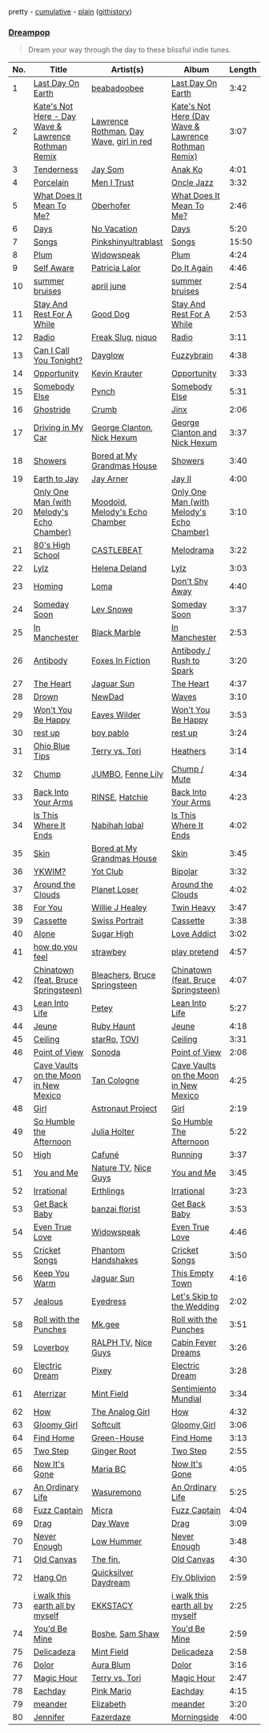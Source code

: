 pretty - [cumulative](/playlists/cumulative/Dreampop.md) - [plain](/playlists/plain/37i9dQZF1DX6uhsAfngvaD) ([githistory](https://github.githistory.xyz/mackorone/spotify-playlist-archive/blob/main/playlists/plain/37i9dQZF1DX6uhsAfngvaD))

### [Dreampop](https://open.spotify.com/playlist/37i9dQZF1DX6uhsAfngvaD)

> Dream your way through the day to these blissful indie tunes.

| No. | Title | Artist(s) | Album | Length |
|---|---|---|---|---|
| 1 | [Last Day On Earth](https://open.spotify.com/track/4yc69QtlnLzjcYSMPOtrEo) | [beabadoobee](https://open.spotify.com/artist/35l9BRT7MXmM8bv2WDQiyB) | [Last Day On Earth](https://open.spotify.com/album/7DSp5ZTFwHqzpGEMlbkVAj) | 3:42 |
| 2 | [Kate's Not Here - Day Wave & Lawrence Rothman Remix](https://open.spotify.com/track/5gEni4dmBqme8fyPcyWYiK) | [Lawrence Rothman](https://open.spotify.com/artist/2Jn2Lx4gkmqFZN1t90Vp5N), [Day Wave](https://open.spotify.com/artist/4ptJIIR10UVlGjN0VntFaK), [girl in red](https://open.spotify.com/artist/3uwAm6vQy7kWPS2bciKWx9) | [Kate's Not Here (Day Wave & Lawrence Rothman Remix)](https://open.spotify.com/album/6IfpI7WFbi1LR0EyWMFo9x) | 3:07 |
| 3 | [Tenderness](https://open.spotify.com/track/0l4cR2AZ18MktMd0BU3zwh) | [Jay Som](https://open.spotify.com/artist/1wmiQ6ytATiGnJs6uFluKO) | [Anak Ko](https://open.spotify.com/album/7zNsEEBdQImuX9pFfDMblw) | 4:01 |
| 4 | [Porcelain](https://open.spotify.com/track/2ngVZZGrIYAxyxaA2QcWTB) | [Men I Trust](https://open.spotify.com/artist/3zmfs9cQwzJl575W1ZYXeT) | [Oncle Jazz](https://open.spotify.com/album/4W4gNYa4tt3t8V6FmONWEK) | 3:32 |
| 5 | [What Does It Mean To Me?](https://open.spotify.com/track/4kDqNIQiBwkqDs6jWWcHAM) | [Oberhofer](https://open.spotify.com/artist/5zb7wVUx1vTXLB6HX26EnX) | [What Does It Mean To Me?](https://open.spotify.com/album/40IbEerrh6DeFhhedn5DQx) | 2:46 |
| 6 | [Days](https://open.spotify.com/track/716OZGLBg3vkNfMTpfbYm6) | [No Vacation](https://open.spotify.com/artist/32zeX1IoVKAGWMyy1isKUq) | [Days](https://open.spotify.com/album/1iKJd6McKWLpeWNotqfZDz) | 5:20 |
| 7 | [Songs](https://open.spotify.com/track/0y15BMv8TXeAUsDhWIGQFl) | [Pinkshinyultrablast](https://open.spotify.com/artist/3pJuDuFyP5uxCHDpXPczf4) | [Songs](https://open.spotify.com/album/5el9vQQOpGyHpsfv0MXqjs) | 15:50 |
| 8 | [Plum](https://open.spotify.com/track/04DdNbTmZAgHfNP6FdY3Sa) | [Widowspeak](https://open.spotify.com/artist/5ZW7HlSuZz8ng2X21cXbdP) | [Plum](https://open.spotify.com/album/5qB5eP8fWoFrKk6qxyazUJ) | 4:24 |
| 9 | [Self Aware](https://open.spotify.com/track/0zxaeEmN9uxdvx7mrnmZAJ) | [Patricia Lalor](https://open.spotify.com/artist/2m3JT2tJH5hDWkHsPwTdSd) | [Do It Again](https://open.spotify.com/album/7KIGWJhK1TUev0tHh7CnGH) | 4:46 |
| 10 | [summer bruises](https://open.spotify.com/track/2fjE9A6haImVXETd1B4PDs) | [april june](https://open.spotify.com/artist/4WreACyfQITcXGx86xxYkG) | [summer bruises](https://open.spotify.com/album/7lVNLphRN8jo69BM5UmjQI) | 2:54 |
| 11 | [Stay And Rest For A While](https://open.spotify.com/track/4tHWZg3t5LpOkdRd53gal2) | [Good Dog](https://open.spotify.com/artist/1oJPedap0VtK48hM9Wm6S1) | [Stay And Rest For A While](https://open.spotify.com/album/1bSl8vFRJFYjLppddo8VrL) | 2:53 |
| 12 | [Radio](https://open.spotify.com/track/1gyIYA98zceKTnjISviYRz) | [Freak Slug](https://open.spotify.com/artist/5wk7sY8GIg5ihSI09EbWeS), [niquo](https://open.spotify.com/artist/1NdjUWVsLvRmiJmtrynbKF) | [Radio](https://open.spotify.com/album/1ZaigXPBR3ve70vpWaP1jB) | 3:11 |
| 13 | [Can I Call You Tonight?](https://open.spotify.com/track/64lsIF5pw0sJY0gV5kz0RN) | [Dayglow](https://open.spotify.com/artist/6eJa3zG1QZLRB3xgRuyxbm) | [Fuzzybrain](https://open.spotify.com/album/5PFzbdbZRNaoGLCHFPnmv3) | 4:38 |
| 14 | [Opportunity](https://open.spotify.com/track/22gjW0ccBALzqASrryR7Dw) | [Kevin Krauter](https://open.spotify.com/artist/66N2tY3w6pwH2otV7Yj1AI) | [Opportunity](https://open.spotify.com/album/4Wji8nqd35eCQPAyYA3nzx) | 3:33 |
| 15 | [Somebody Else](https://open.spotify.com/track/1wgouwqKDYxxZUj9jHZCBu) | [Pynch](https://open.spotify.com/artist/6R1b13BgmP15f21dQZpFz9) | [Somebody Else](https://open.spotify.com/album/2vuKU9YQ69fZvS1LDX199X) | 5:31 |
| 16 | [Ghostride](https://open.spotify.com/track/476QHG5G8xxNI9VHTBFfjp) | [Crumb](https://open.spotify.com/artist/4kSGbjWGxTchKpIxXPJv0B) | [Jinx](https://open.spotify.com/album/3vukTUpiENDHDoYTVrwqtz) | 2:06 |
| 17 | [Driving in My Car](https://open.spotify.com/track/4NcWigh0uMXPKxCdesQWxG) | [George Clanton](https://open.spotify.com/artist/1G5v3lpMz7TeoW0yGpRQHr), [Nick Hexum](https://open.spotify.com/artist/0lXQieFzHiPaeimBBGqAXY) | [George Clanton and Nick Hexum](https://open.spotify.com/album/714XLbWXbM8C6sfaYALRG7) | 3:37 |
| 18 | [Showers](https://open.spotify.com/track/5lJDgnn9Wq06dBoEdMyXuz) | [Bored at My Grandmas House](https://open.spotify.com/artist/0hQ6Js0CTBu337vggHinhk) | [Showers](https://open.spotify.com/album/2BOX9sptUqhm34flUnHuM0) | 3:40 |
| 19 | [Earth to Jay](https://open.spotify.com/track/6p4mHJDUCtYXuIJoSmjKbk) | [Jay Arner](https://open.spotify.com/artist/6crQDsQSmr4hlmhb9nkGQ4) | [Jay II](https://open.spotify.com/album/32Jv7iDstC5nSFhz1QfdHt) | 4:00 |
| 20 | [Only One Man (with Melody's Echo Chamber)](https://open.spotify.com/track/2bBrRe20ZB7pJMQaNJ4nwk) | [Moodoïd](https://open.spotify.com/artist/3mQgXwcZz2TZgo9a5diomC), [Melody's Echo Chamber](https://open.spotify.com/artist/1S0vL284jxZYKtZQ2jsQ2X) | [Only One Man (with Melody's Echo Chamber)](https://open.spotify.com/album/33zR8Z3dApeJSWwxRZAjj8) | 3:10 |
| 21 | [80's High School](https://open.spotify.com/track/4NnNGFTcMv5OK1LvIA2Wgw) | [CASTLEBEAT](https://open.spotify.com/artist/0k8UHfMqW86uvhmhHiYzj3) | [Melodrama](https://open.spotify.com/album/4VDue6QekQ9iZZpMTLS7ZX) | 3:22 |
| 22 | [Lylz](https://open.spotify.com/track/1C9t8whBQcIDcI3mwmmFhp) | [Helena Deland](https://open.spotify.com/artist/0BJeP79i5wKgCqsEEiQ7G0) | [Lylz](https://open.spotify.com/album/5fMUdHAcRZ3IHPd4yvg1ct) | 3:03 |
| 23 | [Homing](https://open.spotify.com/track/1dodXRvoA4SaudsD335WyI) | [Loma](https://open.spotify.com/artist/4oCcCzMjKNCjQTzxtVlOJT) | [Don't Shy Away](https://open.spotify.com/album/7noRk0kA8noaDwLS8xy5U4) | 4:40 |
| 24 | [Someday Soon](https://open.spotify.com/track/54H7CLmI5SE7wmhlE0THS5) | [Lev Snowe](https://open.spotify.com/artist/2lRRqJBopJfhZswiXar3a5) | [Someday Soon](https://open.spotify.com/album/1kxt9aBXjZrlkcuIg1J8Js) | 3:37 |
| 25 | [In Manchester](https://open.spotify.com/track/1IRObyMKeA49hz1Ty3GNHH) | [Black Marble](https://open.spotify.com/artist/6Nii4K84ZzBZS8X2MP8c9t) | [In Manchester](https://open.spotify.com/album/0tYSZQZPID1kRnMBj4JT0l) | 2:53 |
| 26 | [Antibody](https://open.spotify.com/track/46YxybUOOH2MYRXBoHXUgw) | [Foxes In Fiction](https://open.spotify.com/artist/3GSt4ZSP1wEtdbcTTbwjpW) | [Antibody / Rush to Spark](https://open.spotify.com/album/6K5f6TQFC7OwhMCHI4nAnW) | 3:20 |
| 27 | [The Heart](https://open.spotify.com/track/4Qr2AKqQO1s3YQ6gCV72Gd) | [Jaguar Sun](https://open.spotify.com/artist/4WQwU51LUtrVrw0K8BMpAC) | [The Heart](https://open.spotify.com/album/6SrHImPQRscEaGsNdaIHbD) | 4:37 |
| 28 | [Drown](https://open.spotify.com/track/7EUcNIHj2eWmpGNJF5u0Vh) | [NewDad](https://open.spotify.com/artist/1yz8XixOiIJJ9IxjbnfYV6) | [Waves](https://open.spotify.com/album/3fsuoXmdJU3QLMNVucfQNE) | 3:10 |
| 29 | [Won't You Be Happy](https://open.spotify.com/track/15TTCCmsbOxKeb9QGr0At7) | [Eaves Wilder](https://open.spotify.com/artist/41NfVLegTOApdhejdXt4jQ) | [Won't You Be Happy](https://open.spotify.com/album/4Ucjnk2Zmlq0c3Atp4lChH) | 3:53 |
| 30 | [rest up](https://open.spotify.com/track/5vFpDxSYbw2ooyuKFfXNPr) | [boy pablo](https://open.spotify.com/artist/7wbkl3zgDZEoZer357mVIw) | [rest up](https://open.spotify.com/album/1ctBuXXFgblyXuqBzOH5Ue) | 3:24 |
| 31 | [Ohio Blue Tips](https://open.spotify.com/track/3cKzdHoTN1g39ktjm3twCF) | [Terry vs. Tori](https://open.spotify.com/artist/1UAyQNs2HANU7mGGqtXzJv) | [Heathers](https://open.spotify.com/album/219YBWjZumk7SNvu9Rk86K) | 3:14 |
| 32 | [Chump](https://open.spotify.com/track/2WBYxaaPOjULi1UF0Bzqbz) | [JUMBO](https://open.spotify.com/artist/0UQQa4CyNmsgu5y3DbrJRM), [Fenne Lily](https://open.spotify.com/artist/7iPH2BRBF9wKa6ljxvdext) | [Chump / Mute](https://open.spotify.com/album/1ciQJW8YQ7cwR9sxSis8sp) | 4:34 |
| 33 | [Back Into Your Arms](https://open.spotify.com/track/0RXXhrHZgLinM2Tb8k2ROk) | [RINSE](https://open.spotify.com/artist/2hNslbfAAcYQ8TyejfmIz0), [Hatchie](https://open.spotify.com/artist/3d7MqowTZa2bC5iy1JXLLt) | [Back Into Your Arms](https://open.spotify.com/album/7e9ZaDSUcIgDPM1qm2zlsO) | 4:23 |
| 34 | [Is This Where It Ends](https://open.spotify.com/track/288NER7JJhr8AbhGbUCCSL) | [Nabihah Iqbal](https://open.spotify.com/artist/7pPOvwCq4bb2iObs8twDir) | [Is This Where It Ends](https://open.spotify.com/album/2X4WkO0kYi3kfBfPIsPVZP) | 4:02 |
| 35 | [Skin](https://open.spotify.com/track/07iFZgCmzSuGFlKG3ftJX3) | [Bored at My Grandmas House](https://open.spotify.com/artist/0hQ6Js0CTBu337vggHinhk) | [Skin](https://open.spotify.com/album/4Uq7ZKZPs6EXwRzc69dnVX) | 3:45 |
| 36 | [YKWIM?](https://open.spotify.com/track/7ejeQLLLGjVriLS7cojERB) | [Yot Club](https://open.spotify.com/artist/6FugQjLquBF4JzATRN70bR) | [Bipolar](https://open.spotify.com/album/7bbDmub6x679LEFy8eZj5w) | 3:32 |
| 37 | [Around the Clouds](https://open.spotify.com/track/6ufdYhE5rmqxv4vzKTwSKJ) | [Planet Loser](https://open.spotify.com/artist/4Ho5rbedIk3wBmX8Augtna) | [Around the Clouds](https://open.spotify.com/album/7aLal15UlOPhqXV7PwW3GD) | 4:02 |
| 38 | [For You](https://open.spotify.com/track/7FX5YbkSnFCOLASH7MLxjU) | [Willie J Healey](https://open.spotify.com/artist/4T4JE09FOmRgv2Wzb6JaOR) | [Twin Heavy](https://open.spotify.com/album/2V2EG8yoXMSWuhJgym3l1V) | 3:47 |
| 39 | [Cassette](https://open.spotify.com/track/5EdpixfJpL4XF4tB8fSYn7) | [Swiss Portrait](https://open.spotify.com/artist/0jeoy9hjbZq37CK6cepDcE) | [Cassette](https://open.spotify.com/album/0CAblx2b8lHRCRndUxVFgR) | 3:38 |
| 40 | [Alone](https://open.spotify.com/track/1W91GlNLLC6y0xXg1RLtie) | [Sugar High](https://open.spotify.com/artist/5D2LVT3Rf3oBttTmGGj3AP) | [Love Addict](https://open.spotify.com/album/347K9XD3vWxt7AWhOawXTR) | 3:02 |
| 41 | [how do you feel](https://open.spotify.com/track/3BMcTB54pN4oZlIIPNxcy1) | [strawbey](https://open.spotify.com/artist/3Ecd4KEdZpKTW8gi3HOmeX) | [play pretend](https://open.spotify.com/album/47wxXFDjvNfaGnMPaxBjT4) | 4:57 |
| 42 | [Chinatown (feat. Bruce Springsteen)](https://open.spotify.com/track/7IY2JF7AlVN5uvIUBVnSJd) | [Bleachers](https://open.spotify.com/artist/2eam0iDomRHGBypaDQLwWI), [Bruce Springsteen](https://open.spotify.com/artist/3eqjTLE0HfPfh78zjh6TqT) | [Chinatown (feat. Bruce Springsteen)](https://open.spotify.com/album/10fSu9RLAJlasIup4ylHPM) | 4:07 |
| 43 | [Lean Into Life](https://open.spotify.com/track/5eWH1AYlLn8UV2E1PthAhk) | [Petey](https://open.spotify.com/artist/4TeKBLCqmYXzvcgYX4t4YA) | [Lean Into Life](https://open.spotify.com/album/4s4PfhSuN6uuMxpNYt2Zhw) | 5:27 |
| 44 | [Jeune](https://open.spotify.com/track/3HV9YnoYACjlrJ5CiZ3hLj) | [Ruby Haunt](https://open.spotify.com/artist/7LpofGzdLlzTnTLOFUhDD5) | [Jeune](https://open.spotify.com/album/0ra3Nkh7kqEUEtReZ6rbEY) | 4:18 |
| 45 | [Ceiling](https://open.spotify.com/track/6o8aUf92DuQJCPgLAKx6UB) | [starRo](https://open.spotify.com/artist/2kvBsTdtEvwUGOaSDDiKZg), [TOVI](https://open.spotify.com/artist/5tgthn5K9hQHcYiSV5xiU6) | [Ceiling](https://open.spotify.com/album/0ivy4aBPtL8FZz3DLv83OS) | 3:31 |
| 46 | [Point of View](https://open.spotify.com/track/3BAZa1WlbTZoWPoKcJRtE2) | [Sonoda](https://open.spotify.com/artist/5OcA113uaLxGSU00Nkaaje) | [Point of View](https://open.spotify.com/album/17TtXevKQ5Z4hBxy0wIU4z) | 2:06 |
| 47 | [Cave Vaults on the Moon in New Mexico](https://open.spotify.com/track/5j375wUE1V53HpkKtiDKT2) | [Tan Cologne](https://open.spotify.com/artist/0BzCBe2kdywrXRgiP1JZeo) | [Cave Vaults on the Moon in New Mexico](https://open.spotify.com/album/5aJVPNr3eO8GHU0AXbLSIa) | 4:25 |
| 48 | [Girl](https://open.spotify.com/track/3BbThQPnLmgMyFH4ZHSxBj) | [Astronaut Project](https://open.spotify.com/artist/6l1UufU4b8ZUjVJcufJWwn) | [Girl](https://open.spotify.com/album/1BEieEmiJZ2BecmzENldUg) | 2:19 |
| 49 | [So Humble the Afternoon](https://open.spotify.com/track/1dl1I6nRr3lFuFxP7gHtcx) | [Julia Holter](https://open.spotify.com/artist/0bsV0sUjnCuCTYOnNHQl3E) | [So Humble The Afternoon](https://open.spotify.com/album/13PrcaJFJLNw6jGg25zekp) | 5:22 |
| 50 | [High](https://open.spotify.com/track/1zeHdhh4mHP08aGMCMCyPM) | [Cafuné](https://open.spotify.com/artist/581C5Qwl87TskfBEzuoisu) | [Running](https://open.spotify.com/album/4n42G2OKF6kxGugj2MMn5c) | 3:37 |
| 51 | [You and Me](https://open.spotify.com/track/4KE91Xg3FL51yMhnpSqRvE) | [Nature TV](https://open.spotify.com/artist/43oBGBlKaDxrti8m7QiQrC), [Nice Guys](https://open.spotify.com/artist/3FPxmqqMdZu3QiIhfyZhyN) | [You and Me](https://open.spotify.com/album/4WmQIWuFrxPQc7Ae3LKDUQ) | 3:45 |
| 52 | [Irrational](https://open.spotify.com/track/0HAsOUxDiYHKaQSoKKEN5z) | [Erthlings](https://open.spotify.com/artist/7l66fxCnEL8pBlzI5QwGBe) | [Irrational](https://open.spotify.com/album/1VmiJCAcmp4GS8rrKa6slF) | 3:23 |
| 53 | [Get Back Baby](https://open.spotify.com/track/07oiXGMoAvUcObnBBjcR2i) | [banzai florist](https://open.spotify.com/artist/2sNjoi6DFJeIYe8JFKffu7) | [Get Back Baby](https://open.spotify.com/album/7e0TtBI3oRktmvFUyungO5) | 3:53 |
| 54 | [Even True Love](https://open.spotify.com/track/79PaJyGdIi8XN6d9tp2YlT) | [Widowspeak](https://open.spotify.com/artist/5ZW7HlSuZz8ng2X21cXbdP) | [Even True Love](https://open.spotify.com/album/4cMrZSmZziTfor1wqUZgGV) | 4:46 |
| 55 | [Cricket Songs](https://open.spotify.com/track/1X6YvgGzWH9t6io3ZBZ7JP) | [Phantom Handshakes](https://open.spotify.com/artist/1zg9SzoXC2U50P7Q403Alo) | [Cricket Songs](https://open.spotify.com/album/26bo5J4lnlEcCV1LygSfGM) | 3:50 |
| 56 | [Keep You Warm](https://open.spotify.com/track/4GjWZDfWw5ZnW9vmioJwY0) | [Jaguar Sun](https://open.spotify.com/artist/4WQwU51LUtrVrw0K8BMpAC) | [This Empty Town](https://open.spotify.com/album/4BOldAGooVBHr4LZsyVjAL) | 4:16 |
| 57 | [Jealous](https://open.spotify.com/track/5KbTBSGUvgDg75gIVhUaAW) | [Eyedress](https://open.spotify.com/artist/3XxNRirzbjfLdDli06zMaB) | [Let's Skip to the Wedding](https://open.spotify.com/album/02U2T90QXPo4XaFUvYURaf) | 2:02 |
| 58 | [Roll with the Punches](https://open.spotify.com/track/0On15a5CZ9FJdlMIWrrZgm) | [Mk.gee](https://open.spotify.com/artist/7tr9pbgNEKtG0GQTKe08Tz) | [Roll with the Punches](https://open.spotify.com/album/6khdFMTakDvOnAqqHCdRxA) | 3:51 |
| 59 | [Loverboy](https://open.spotify.com/track/3iDJgLUiMqMdk1UOLG4VWf) | [RALPH TV](https://open.spotify.com/artist/4ClXiGv8w47iekyGEmtAyy), [Nice Guys](https://open.spotify.com/artist/3FPxmqqMdZu3QiIhfyZhyN) | [Cabin Fever Dreams](https://open.spotify.com/album/7yc9we9YwgeuOBlyclDxMn) | 3:26 |
| 60 | [Electric Dream](https://open.spotify.com/track/5uijMApAj15FDccuaziRKS) | [Pixey](https://open.spotify.com/artist/0Mwm5rtTYi44wClH4ZXjkI) | [Electric Dream](https://open.spotify.com/album/6x6ldV8SHiyOLGXvYodN3d) | 3:28 |
| 61 | [Aterrizar](https://open.spotify.com/track/768tLXx4VDWno6kHx8zD2x) | [Mint Field](https://open.spotify.com/artist/3okJi6oq87Mwx0VzywmMgz) | [Sentimiento Mundial](https://open.spotify.com/album/1pidJbR9q6T5hKMWGVTDsc) | 3:34 |
| 62 | [How](https://open.spotify.com/track/24UzJSXpXqmGXrGjqAOFpY) | [The Analog Girl](https://open.spotify.com/artist/4PK6Yoxg2Ba8C2KQbysQkM) | [How](https://open.spotify.com/album/2nGV3NOhOn3Et78T5GF6VF) | 4:32 |
| 63 | [Gloomy Girl](https://open.spotify.com/track/62Zgaht9Dx6HReIOamFMdN) | [Softcult](https://open.spotify.com/artist/13pYXGtaLO9d06VrXX4Aw0) | [Gloomy Girl](https://open.spotify.com/album/4TzEXyEPMZZPXbjPPIdRWR) | 3:06 |
| 64 | [Find Home](https://open.spotify.com/track/2JeIlGQoHJslh4fzQPLQzM) | [Green-House](https://open.spotify.com/artist/0M6QGBKWICr8dxhh3UJW45) | [Find Home](https://open.spotify.com/album/0hAsKiGT8M3NmCgk1aiVdi) | 3:13 |
| 65 | [Two Step](https://open.spotify.com/track/3DKMwNvBajXJ6JHhrNEe1j) | [Ginger Root](https://open.spotify.com/artist/4UAW69682T7N0wrABUhqx0) | [Two Step](https://open.spotify.com/album/3xtxnDEFR3S46mKiDowBiB) | 2:55 |
| 66 | [Now It's Gone](https://open.spotify.com/track/55RPfUUmsyU2Yjx8k4qzp9) | [Maria BC](https://open.spotify.com/artist/1GRdVyqsikMsJrvHskjwry) | [Now It's Gone](https://open.spotify.com/album/2bH4nIurTWpCkA9vYUwBRr) | 4:05 |
| 67 | [An Ordinary Life](https://open.spotify.com/track/4aisUpHLCjQXjrv2ceJm5v) | [Wasuremono](https://open.spotify.com/artist/1i9EknSbxjunq52yyxl8ig) | [An Ordinary Life](https://open.spotify.com/album/2ntU6t9v3RJFJWVIlXizFB) | 5:25 |
| 68 | [Fuzz Captain](https://open.spotify.com/track/4QgIkSyVxv6FmsWO2dZz4J) | [Micra](https://open.spotify.com/artist/0riJKpNDw4fboGdUimavkK) | [Fuzz Captain](https://open.spotify.com/album/5iuMY4LG0VhuRzDUep1uJm) | 4:04 |
| 69 | [Drag](https://open.spotify.com/track/0oXwUeFAE6IR2lYhaTpxRT) | [Day Wave](https://open.spotify.com/artist/4ptJIIR10UVlGjN0VntFaK) | [Drag](https://open.spotify.com/album/4hn0zhFiaWgWgA5I9POoA2) | 3:09 |
| 70 | [Never Enough](https://open.spotify.com/track/7bogCrQMfTovtzuHx0Nszr) | [Low Hummer](https://open.spotify.com/artist/2bI3bjQZZKrlKYfiBczobD) | [Never Enough](https://open.spotify.com/album/07ac7JEnYJ2PeAsZPSuo7h) | 3:48 |
| 71 | [Old Canvas](https://open.spotify.com/track/5JREM5ZdkL20Yeiv71nssh) | [The fin.](https://open.spotify.com/artist/31zdCo7PhGXLRbg0sfBUYa) | [Old Canvas](https://open.spotify.com/album/6ITW1wLstKHkOUMin1G3ew) | 4:30 |
| 72 | [Hang On](https://open.spotify.com/track/2DSxutganHw57vSdvmgjZt) | [Quicksilver Daydream](https://open.spotify.com/artist/7iqMkZYGHvYvfFexsXZrsL) | [Fly Oblivion](https://open.spotify.com/album/5NpTFT0dZpm5w2hcHhLcEG) | 2:59 |
| 73 | [i walk this earth all by myself](https://open.spotify.com/track/5a8QUc4ubHJqQm7vzs2YhA) | [EKKSTACY](https://open.spotify.com/artist/0ynzbXwyCzxicMKHBoOkSH) | [i walk this earth all by myself](https://open.spotify.com/album/6tdl27ojBwZ5ZexzZOP4mG) | 2:25 |
| 74 | [You'd Be Mine](https://open.spotify.com/track/3bcrlAFw712dO397aCAmle) | [Boshe](https://open.spotify.com/artist/2qFtSSi6zc8jGg8P1CXyAl), [Sam Shaw](https://open.spotify.com/artist/0BmKEHacAbCKmzCGvwZ2sw) | [You'd Be Mine](https://open.spotify.com/album/2vrqOyI5qUVebBhVhiajE0) | 2:59 |
| 75 | [Delicadeza](https://open.spotify.com/track/67RdRmkIRxl3iShk1hknwo) | [Mint Field](https://open.spotify.com/artist/3okJi6oq87Mwx0VzywmMgz) | [Delicadeza](https://open.spotify.com/album/6irEnIp0EJnBsUE97CFa2u) | 2:58 |
| 76 | [Dolor](https://open.spotify.com/track/22FpzpT8WmbasbUsw0FNiI) | [Aura Blum](https://open.spotify.com/artist/4eToagOiA1nEzs7s8PMjgq) | [Dolor](https://open.spotify.com/album/2hZiihQIxQYOEuQPKOnhbd) | 3:16 |
| 77 | [Magic Hour](https://open.spotify.com/track/7Bo3nnosClsnmd67p6tacd) | [Terry vs. Tori](https://open.spotify.com/artist/1UAyQNs2HANU7mGGqtXzJv) | [Magic Hour](https://open.spotify.com/album/4Wxhu0eoXEOQ7XSpiOeWnY) | 2:47 |
| 78 | [Eachday](https://open.spotify.com/track/52vaSXwrMiUEQr3XBGVez6) | [Pink Mario](https://open.spotify.com/artist/2Ak4aWlUeThbOqcXTB1rLy) | [Eachday](https://open.spotify.com/album/4q65pKO3WwwZcJ2MtlbgRP) | 4:15 |
| 79 | [meander](https://open.spotify.com/track/6dDWdTZXJuDb5aMD3MC4eX) | [Elizabeth](https://open.spotify.com/artist/4PeDuiJ3tM8So1Ai7c5szN) | [meander](https://open.spotify.com/album/00eGAQRl5LIvW55uPmKRY6) | 3:20 |
| 80 | [Jennifer](https://open.spotify.com/track/6uFXA44CcLLWbNY5kYSOK6) | [Fazerdaze](https://open.spotify.com/artist/2awB7Ol181cocZcLLNBBAh) | [Morningside](https://open.spotify.com/album/3uAXs9TF2jfh92uXLFOwLv) | 4:00 |